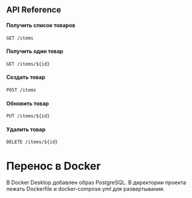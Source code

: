 ## API Reference

#### Получить список товаров

`
  GET /items
`

#### Получить один товар

`
  GET /items/${id}
`

#### Создать товар

`
  POST /items
`
#### Обновить товар

`
  PUT /items/${id}
`

#### Удалить товар

`
  DELETE /items/${id}
`

# Перенос в Docker

В Docker Desktop добавлен образ PostgreSQL.
В директории проекта лежать Dockerfile и docker-compose.yml для развертывания.
